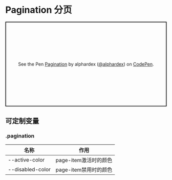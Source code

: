 # Pagination 分页

<p class="codepen" data-height="265" data-theme-id="dark" data-default-tab="js,result" data-user="alphardex" data-slug-hash="xxGyqNB" style="height: 265px; box-sizing: border-box; display: flex; align-items: center; justify-content: center; border: 2px solid; margin: 1em 0; padding: 1em;" data-pen-title="Pagination">
  <span>See the Pen <a href="https://codepen.io/alphardex/pen/xxGyqNB">
  Pagination</a> by alphardex (<a href="https://codepen.io/alphardex">@alphardex</a>)
  on <a href="https://codepen.io">CodePen</a>.</span>
</p>
<script async src="https://static.codepen.io/assets/embed/ei.js"></script>

## 可定制变量

### .pagination

| 名称                           | 作用                          |
| ------------------------------ | ----------------------------- |
| --active-color | page-item激活时的颜色 |
| --disabled-color | page-item禁用时的颜色 |